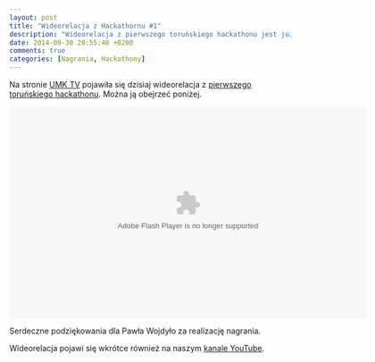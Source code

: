 ```yaml
---
layout: post
title: "Wideorelacja z Hackathornu #1"
description: "Wideorelacja z pierwszego toruńskiego hackathonu jest już dostępna na stronie UMK TV!"
date: 2014-09-30 20:55:40 +0200
comments: true
categories: [Nagrania, Hackathony]
---
```

Na stronie <a href="http://tv.umk.pl/?id=2449" target="_blank">UMK TV</a> pojawiła się dzisiaj wideorelacja z&nbsp;<a href="{{ root_url }}/news/2014/08/19/torun-hackathon-1-meetup-challenge/">pierwszego toruńskiego hackathonu</a>. Można ją obejrzeć poniżej.

<div class="row text-center" style="margin-top: 10px; margin-bottom: 10px;">
  <div class="col-md-12">
    <object type="application/x-shockwave-flash" data="http://tv.umk.pl/extp/ExtPlayer.swf" width="640" height="379">
      <param name="movie" value="http://tv.umk.pl/extp/ExtPlayer.swf"/>
      <param name="allowScriptAccess" value="always" />
      <param name="flashVars" value="movieID=2449&amp;width=640" />
    </object>
  </div>
</div>

Serdeczne podziękowania dla Pawła Wojdyło za realizację nagrania.

Wideorelacja pojawi się wkrótce również na naszym <a href="https://www.youtube.com/channel/UCLuHypXd9ODOivs7gRpxNZg" target="_blank">kanale YouTube</a>.